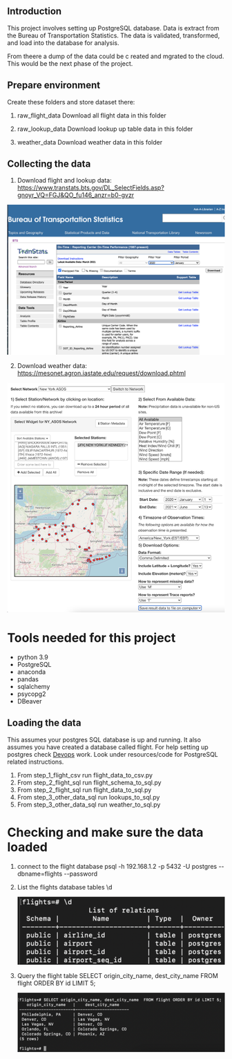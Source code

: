 ## Introduction
This project involves setting up PostgreSQL database. Data is extract from the Bureau of Transportation Statistics. The data is validated, transformed, and load into the database for analysis. 

From theere a dump of the data could be c reated and mgrated to the cloud. This would be the next phase of the project. 

## Prepare environment
Create these folders and store dataset there:

1. raw_flight_data
    Download all flight data in this folder

2. raw_lookup_data
    Download lookup up table data in this folder

2. weather_data
    Download weather data in this folder

## Collecting the data
1. Download flight and lookup data:
https://www.transtats.bts.gov/DL_SelectFields.asp?gnoyr_VQ=FGJ&QO_fu146_anzr=b0-gvzr

![Bureau of Transportation Statistics](images/bts.png)

2. Download weather data:
https://mesonet.agron.iastate.edu/request/download.phtml

![Weather data](images/weather.png)

# Tools needed for this project
- python 3.9
- PostgreSQL
- anaconda
- pandas
- sqlalchemy
- psycopg2
- DBeaver

## Loading the data
This assumes your postgres SQL database is up and running. It also assumes you have created a database called flight. For help setting up postgres check [Devops](https://github.com/pascallaurent/x-days-of-devops) work. Look under resources/code for PostgreSQL related instructions.

1. From step_1_flight_csv run flight_data_to_csv.py
2. From step_2_flight_sql run flight_schema_to_sql.py
3. From step_2_flight_sql run flight_data_to_sql.py
3. From step_3_other_data_sql run lookups_to_sql.py
4. From step_3_other_data_sql run weather_to_sql.py

# Checking and make sure the data loaded
1. connect to the flight database
    psql -h 192.168.1.2 -p 5432 -U postgres --dbname=flights --password

2. List the flights database tables
    \d

    ![flights](images/flights.png)

3. Query the flight table
    SELECT origin_city_name, dest_city_name  FROM flight ORDER BY id LIMIT 5;

    ![query](images/query.png)
